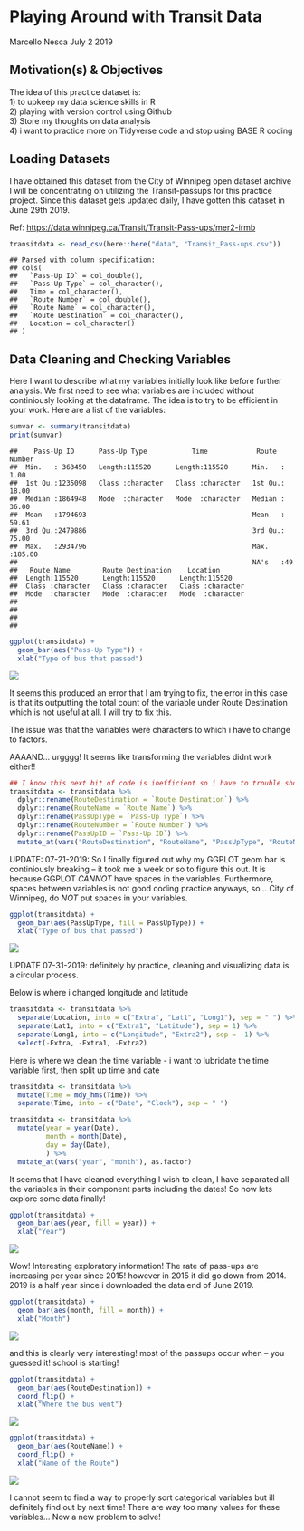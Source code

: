 Playing Around with Transit Data
================
Marcello Nesca
July 2 2019

## Motivation(s) & Objectives

The idea of this practice dataset is:  
1\) to upkeep my data science skills in R  
2\) playing with version control using Github  
3\) Store my thoughts on data analysis  
4\) i want to practice more on Tidyverse code and stop using BASE R
coding

## Loading Datasets

I have obtained this dataset from the City of Winnipeg open dataset
archive I will be concentrating on utilizing the Transit-passups for
this practice project. Since this dataset gets updated daily, I have
gotten this dataset in June 29th 2019.

Ref: <https://data.winnipeg.ca/Transit/Transit-Pass-ups/mer2-irmb>

``` r
transitdata <- read_csv(here::here("data", "Transit_Pass-ups.csv"))
```

    ## Parsed with column specification:
    ## cols(
    ##   `Pass-Up ID` = col_double(),
    ##   `Pass-Up Type` = col_character(),
    ##   Time = col_character(),
    ##   `Route Number` = col_double(),
    ##   `Route Name` = col_character(),
    ##   `Route Destination` = col_character(),
    ##   Location = col_character()
    ## )

## Data Cleaning and Checking Variables

Here I want to describe what my variables initially look like before
further analysis. We first need to see what variables are included
without continiously looking at the dataframe. The idea is to try to be
efficient in your work. Here are a list of the variables:

``` r
sumvar <- summary(transitdata)
print(sumvar)
```

    ##    Pass-Up ID      Pass-Up Type           Time            Route Number   
    ##  Min.   : 363450   Length:115520      Length:115520      Min.   :  1.00  
    ##  1st Qu.:1235098   Class :character   Class :character   1st Qu.: 18.00  
    ##  Median :1864948   Mode  :character   Mode  :character   Median : 36.00  
    ##  Mean   :1794693                                         Mean   : 59.61  
    ##  3rd Qu.:2479886                                         3rd Qu.: 75.00  
    ##  Max.   :2934796                                         Max.   :185.00  
    ##                                                          NA's   :49      
    ##   Route Name        Route Destination    Location        
    ##  Length:115520      Length:115520      Length:115520     
    ##  Class :character   Class :character   Class :character  
    ##  Mode  :character   Mode  :character   Mode  :character  
    ##                                                          
    ##                                                          
    ##                                                          
    ## 

``` r
ggplot(transitdata) +
  geom_bar(aes("Pass-Up Type")) +
  xlab("Type of bus that passed")
```

![](RMD_Wpg_Transit_Analysis_files/figure-gfm/Descriptive%20Analysis-1.png)<!-- -->

It seems this produced an error that I am trying to fix, the error in
this case is that its outputting the total count of the variable under
Route Destination which is not useful at all. I will try to fix this.

The issue was that the variables were characters to which i have to
change to factors.

AAAAND… urgggg\! It seems like transforming the variables didnt work
either\!\!

``` r
## I know this next bit of code is inefficient so i have to trouble shoot it later.
transitdata <- transitdata %>% 
  dplyr::rename(RouteDestination = `Route Destination`) %>%
  dplyr::rename(RouteName = `Route Name`) %>%
  dplyr::rename(PassUpType = `Pass-Up Type`) %>%
  dplyr::rename(RouteNumber = `Route Number`) %>%
  dplyr::rename(PassUpID = `Pass-Up ID`) %>%
  mutate_at(vars("RouteDestination", "RouteName", "PassUpType", "RouteNumber"), as.factor)
```

UPDATE: 07-21-2019: So I finally figured out why my GGPLOT geom bar is
continiously breaking – it took me a week or so to figure this out. It
is because GGPLOT *CANNOT* have spaces in the variables. Furthermore,
spaces between variables is not good coding practice anyways, so… City
of Winnipeg, do *NOT* put spaces in your variables.

``` r
ggplot(transitdata) +
  geom_bar(aes(PassUpType, fill = PassUpType)) +
  xlab("Type of bus that passed")
```

![](RMD_Wpg_Transit_Analysis_files/figure-gfm/GGPLOT%20Test-1.png)<!-- -->

UPDATE 07-31-2019: definitely by practice, cleaning and visualizing data
is a circular process.

Below is where i changed longitude and latitude

``` r
transitdata <- transitdata %>%
  separate(Location, into = c("Extra", "Lat1", "Long1"), sep = " ") %>%
  separate(Lat1, into = c("Extra1", "Latitude"), sep = 1) %>%
  separate(Long1, into = c("Longitude", "Extra2"), sep = -1) %>%
  select(-Extra, -Extra1, -Extra2)
```

Here is where we clean the time variable - i want to lubridate the time
variable first, then split up time and date

``` r
transitdata <- transitdata %>%
  mutate(Time = mdy_hms(Time)) %>%
  separate(Time, into = c("Date", "Clock"), sep = " ")
```

``` r
transitdata <- transitdata %>%
  mutate(year = year(Date), 
         month = month(Date), 
         day = day(Date),
         ) %>%
  mutate_at(vars("year", "month"), as.factor)
```

It seems that I have cleaned everything I wish to clean, I have
separated all the variables in their component parts including the
dates\! So now lets explore some data finally\!

``` r
ggplot(transitdata) +
  geom_bar(aes(year, fill = year)) +
  xlab("Year")
```

![](RMD_Wpg_Transit_Analysis_files/figure-gfm/GGPLOT%20Data%20Exploration%20-%20year-1.png)<!-- -->

Wow\! Interesting exploratory information\! The rate of pass-ups are
increasing per year since 2015\! however in 2015 it did go down from
2014. 2019 is a half year since i downloaded the data end of June 2019.

``` r
ggplot(transitdata) +
  geom_bar(aes(month, fill = month)) +
  xlab("Month")
```

![](RMD_Wpg_Transit_Analysis_files/figure-gfm/GGPLOT%20Data%20Exploration%20-%20month-1.png)<!-- -->

and this is clearly very interesting\! most of the passups occur when –
you guessed it\! school is starting\!

``` r
ggplot(transitdata) +
  geom_bar(aes(RouteDestination)) +
  coord_flip() +
  xlab("Where the bus went")
```

![](RMD_Wpg_Transit_Analysis_files/figure-gfm/Now%20lets%20see%20other%20variables!-1.png)<!-- -->

``` r
ggplot(transitdata) +
  geom_bar(aes(RouteName)) +
  coord_flip() +
  xlab("Name of the Route")
```

![](RMD_Wpg_Transit_Analysis_files/figure-gfm/Now%20lets%20see%20other%20variables!-2.png)<!-- -->

I cannot seem to find a way to properly sort categorical variables but
ill definitely find out by next time\! There are way too many values for
these variables… Now a new problem to solve\!
